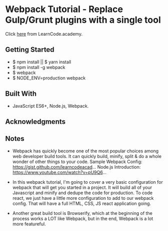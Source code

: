 # Webpack Tutorial - Replace Gulp/Grunt plugins with a single tool
Click [here](https://www.youtube.com/watch?annotation_id=annotation_4139363737&feature=iv&src_vid=MhkGQAoc7bc&v=9kJVYpOqcVU) from LearnCode.academy.

## Getting Started
- $ npm install || $ yarn install
- $ npm install -g webpack
- $ webpack
- $ NODE_ENV=production webpack

## Built With
- JavaScript ES6+, Node.js, Webpack.

## Acknowledgments

## Notes
- Webpack has quickly become one of the most popular choices among web developer build tools. It can quickly build, minify, split & do a whole wonder of other things to your code.
Sample Webpack Config: https://gist.github.com/learncodeacad...
Node.js Introduction: https://www.youtube.com/watch?v=pU9Q6...

- In this webpack tutorial, I'm going to cover a very basic configuration for webpack that will get you started in a project. It will build all of your Javascript and minify and dedupe the code for production. To code react, we just have a little more configuration to add to our webpack config. That will have a full HTML, CSS, JS react application going.

- Another great build tool is Browserify, which at the beginning of the process works a LOT like Webpack, but in the end, Webpack is a lot more featureful.
